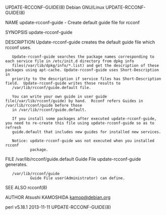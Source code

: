 UPDATE-RCCONF-GUIDE(8)                                           Debian GNU/Linux                                           UPDATE-RCCONF-GUIDE(8)

NAME
       update-rcconf-guide - Create default guide file for rcconf

SYNOPSIS
       update-rcconf-guide

DESCRIPTION
       Update-rcconf-guide creates the default guide file which rcconf uses.

       Update-rcconf-guide searches the package names corresponding to each service file in /etc/init.d directory from dpkg info
       files(/var/lib/dpkg/info/*.list) and get the description of these packages using apt-cache. Update-rcconf-guide uses Short-Description in
       priority to the description if service files has Short-Description field.  Update-rcconf-guide writes those results to
       /var/lib/rcconf/guide.default file.

       You can write your own guide in user guide file(/var/lib/rcconf/guide) by hand.  Rcconf refers Guides in /var/lib/rcconf/guide before those
       in /var/lib/rcconf/guide.default.

       If you install some packages after executed update-rcconf-guide, you need to re-create this file using update-rcconf-guide so as to refresh
       guide.default that includes new guides for installed new services.

       Notice: update-rcconf-guide was not executed when you installed rcconf
               package.

FILE
       /var/lib/rcconf/guide.default
               Guide File update-rcconf-guide generates.

       /var/lib/rcconf/guide
               Guide File user(Administrator) can define.

SEE ALSO
       rcconf(8)

AUTHOR
       Atsushi KAMOSHIDA <kamop@debian.org>

perl v5.18.1                                                        2013-11-11                                              UPDATE-RCCONF-GUIDE(8)
